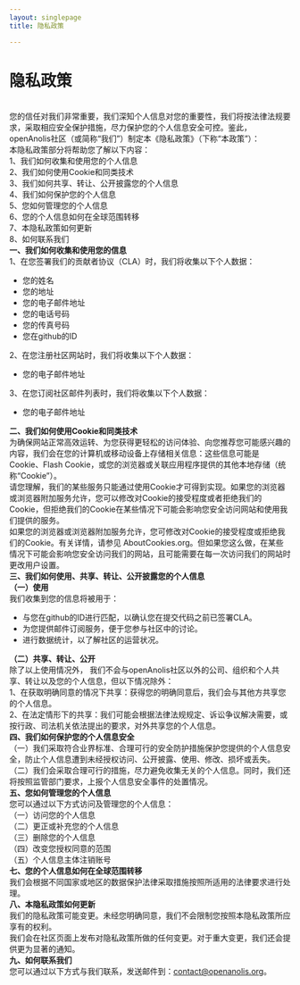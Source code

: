 ```yaml
---
layout: singlepage
title: 隐私政策

---
```


# 隐私政策


<br />您的信任对我们非常重要，我们深知个人信息对您的重要性，我们将按法律法规要求，采取相应安全保护措施，尽力保护您的个人信息安全可控。鉴此，openAnolis社区（或简称“我们”）制定本《隐私政策》（下称“本政策”）：<br />本隐私政策部分将帮助您了解以下内容：<br />1、我们如何收集和使用您的个人信息<br />2、我们如何使用Cookie和同类技术<br />3、我们如何共享、转让、公开披露您的个人信息<br />4、我们如何保护您的个人信息<br />5、您如何管理您的个人信息<br />6、您的个人信息如何在全球范围转移<br />7、本隐私政策如何更新<br />8、如何联系我们<br />**一、我们如何收集和使用您的信息**<br />1、在您签署我们的贡献者协议（CLA）时，我们将收集以下个人数据：

- 您的姓名<br />
- 您的地址<br />
- 您的电子邮件地址<br />
- 您的电话号码<br />
- 您的传真号码<br />
- 您在github的ID<br />

2、在您注册社区网站时，我们将收集以下个人数据：

- 您的电子邮件地址<br />

3、在您订阅社区邮件列表时，我们将收集以下个人数据：

- 您的电子邮件地址 <br />

**二、我们如何使用Cookie和同类技术**<br />为确保网站正常高效运转、为您获得更轻松的访问体验、向您推荐您可能感兴趣的内容，我们会在您的计算机或移动设备上存储相关信息：这些信息可能是Cookie、Flash Cookie，或您的浏览器或关联应用程序提供的其他本地存储（统称“Cookie”）。<br />请您理解，我们的某些服务只能通过使用Cookie才可得到实现。如果您的浏览器或浏览器附加服务允许，您可以修改对Cookie的接受程度或者拒绝我们的Cookie，但拒绝我们的Cookie在某些情况下可能会影响您安全访问网站和使用我们提供的服务。<br />如果您的浏览器或浏览器附加服务允许，您可修改对Cookie的接受程度或拒绝我们的Cookie。有关详情，请参见 AboutCookies.org。但如果您这么做，在某些情况下可能会影响您安全访问我们的网站，且可能需要在每一次访问我们的网站时更改用户设置。<br />**三、我们如何使用、共享、转让、公开披露您的个人信息**<br />**（一）使用**<br /> 我们收集到您的信息将被用于：

- 与您在github的ID进行匹配，以确认您在提交代码之前已签署CLA。<br />
- 为您提供邮件订阅服务，便于您参与社区中的讨论。<br />
- 进行数据统计，以了解社区的运营状况。<br />

**（二）共享、转让、公开**<br />除了以上使用情况外， 我们不会与openAnolis社区以外的公司、组织和个人共享、转让以及您的个人信息，但以下情况除外：<br />1、在获取明确同意的情况下共享：获得您的明确同意后，我们会与其他方共享您的个人信息。<br />2、在法定情形下的共享：我们可能会根据法律法规规定、诉讼争议解决需要，或按行政、司法机关依法提出的要求，对外共享您的个人信息。<br />**四、我们如何保护您的个人信息安全**<br />（一）我们采取符合业界标准、合理可行的安全防护措施保护您提供的个人信息安全，防止个人信息遭到未经授权访问、公开披露、使用、修改、损坏或丢失。<br />（二）我们会采取合理可行的措施，尽力避免收集无关的个人信息。同时，我们还将按照监管部门要求，上报个人信息安全事件的处置情况。<br />**五、您如何管理您的个人信息**<br />您可以通过以下方式访问及管理您的个人信息：<br />（一）访问您的个人信息<br />（二）更正或补充您的个人信息<br />（三）删除您的个人信息<br />（四）改变您授权同意的范围<br />（五）个人信息主体注销账号<br />**七、您的个人信息如何在全球范围转移**<br />我们会根据不同国家或地区的数据保护法律采取措施按照所适用的法律要求进行处理。<br />**八、本隐私政策如何更新**<br />我们的隐私政策可能变更。未经您明确同意，我们不会限制您按照本隐私政策所应享有的权利。<br />我们会在社区页面上发布对隐私政策所做的任何变更。对于重大变更，我们还会提供更为显著的通知。<br />**九、如何联系我们**<br />您可以通过以下方式与我们联系，发送邮件到：[contact@openanolis.org](mailto:contact@openanolis.org)。
